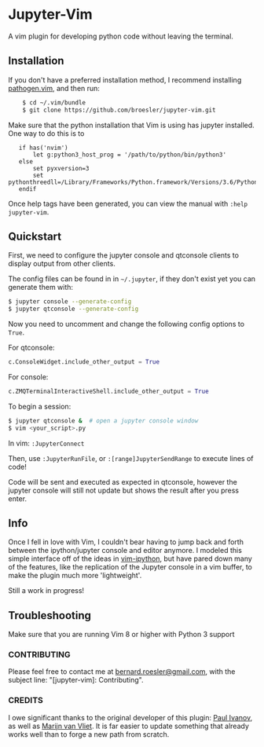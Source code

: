 # Jupyter-Vim

A vim plugin for developing python code without leaving the terminal.

## Installation

If you don't have a preferred installation method, I recommend
installing [pathogen.vim](https://github.com/tpope/vim-pathogen), and
then run:

```bash
    $ cd ~/.vim/bundle
    $ git clone https://github.com/broesler/jupyter-vim.git
```

Make sure that the python installation that Vim is using has jupyter installed.
One way to do this is to 
```vim
   if has('nvim')
       let g:python3_host_prog = '/path/to/python/bin/python3'
   else
       set pyxversion=3
       set pythonthreedll=/Library/Frameworks/Python.framework/Versions/3.6/Python
   endif
```

Once help tags have been generated, you can view the manual with
`:help jupyter-vim`.

## Quickstart
First, we need to configure the jupyter console and qtconsole clients to
display output from other clients. 

The config files can be found in in `~/.jupyter`, if they don't exist yet you
can generate them with:

```bash
$ jupyter console --generate-config
$ jupyter qtconsole --generate-config
```

Now you need to uncomment and change the following config options to `True`.

For qtconsole:

```python
c.ConsoleWidget.include_other_output = True
```

For console:

```python
c.ZMQTerminalInteractiveShell.include_other_output = True
```

To begin a session:

```bash
$ jupyter qtconsole &  # open a jupyter console window
$ vim <your_script>.py
```

In vim: `:JupyterConnect`

Then, use `:JupyterRunFile`, or `:[range]JupyterSendRange` to execute lines of
code!

Code will be sent and executed as expected in qtconsole, however the
jupyter console will still not update but shows the result after you press
enter.

## Info
Once I fell in love with Vim, I couldn't bear having to jump back and forth
between the ipython/jupyter console and editor anymore. I modeled this simple
interface off of the ideas in
[vim-ipython](https://github.com/ivanov/vim-ipython), but have pared down many
of the features, like the replication of the Jupyter console in a vim buffer,
to make the plugin much more 'lightweight'.

Still a work in progress!

## Troubleshooting

Make sure that you are running Vim 8 or higher with Python 3 support

### CONTRIBUTING

Please feel free to contact me at [bernard.roesler@gmail.com](mailto:bernard.roesler@gmail.com), with the subject line: "[jupyter-vim]: Contributing".

### CREDITS
I owe significant thanks to the original developer of this plugin: 
[Paul Ivanov](https://github.com/ivanov), as well as 
[Marijn van Vliet](https://github.com/wmvanvliet).
It is far easier to update something that already works well than to forge
a new path from scratch.

